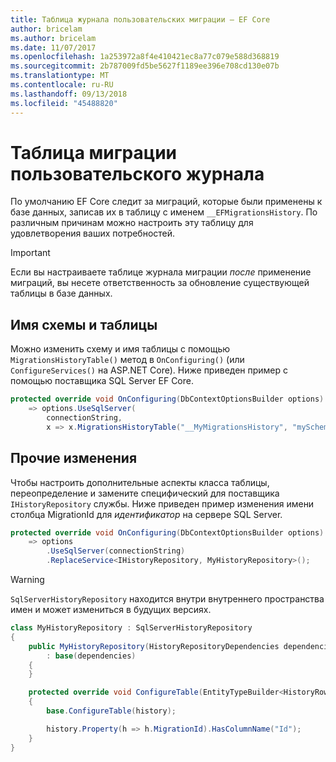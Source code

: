 ```yaml
---
title: Таблица журнала пользовательских миграции — EF Core
author: bricelam
ms.author: bricelam
ms.date: 11/07/2017
ms.openlocfilehash: 1a253972a8f4e410421ec8a77c079e588d368819
ms.sourcegitcommit: 2b787009fd5be5627f1189ee396e708cd130e07b
ms.translationtype: MT
ms.contentlocale: ru-RU
ms.lasthandoff: 09/13/2018
ms.locfileid: "45488820"
---
```

<a name="custom-migrations-history-table"></a>Таблица миграции пользовательского журнала
===============================
По умолчанию EF Core следит за миграций, которые были применены к базе данных, записав их в таблицу с именем `__EFMigrationsHistory`. По различным причинам можно настроить эту таблицу для удовлетворения ваших потребностей.

> [!IMPORTANT]
> Если вы настраиваете таблице журнала миграции *после* применение миграций, вы несете ответственность за обновление существующей таблицы в базе данных.

<a name="schema-and-table-name"></a>Имя схемы и таблицы
----------------------
Можно изменить схему и имя таблицы с помощью `MigrationsHistoryTable()` метод в `OnConfiguring()` (или `ConfigureServices()` на ASP.NET Core). Ниже приведен пример с помощью поставщика SQL Server EF Core.

``` csharp
protected override void OnConfiguring(DbContextOptionsBuilder options)
    => options.UseSqlServer(
        connectionString,
        x => x.MigrationsHistoryTable("__MyMigrationsHistory", "mySchema"));
```

<a name="other-changes"></a>Прочие изменения
-------------
Чтобы настроить дополнительные аспекты класса таблицы, переопределение и замените специфический для поставщика `IHistoryRepository` службы. Ниже приведен пример изменения имени столбца MigrationId для *идентификатор* на сервере SQL Server.

``` csharp
protected override void OnConfiguring(DbContextOptionsBuilder options)
    => options
        .UseSqlServer(connectionString)
        .ReplaceService<IHistoryRepository, MyHistoryRepository>();
```

> [!WARNING]
> `SqlServerHistoryRepository` находится внутри внутреннего пространства имен и может измениться в будущих версиях.

``` csharp
class MyHistoryRepository : SqlServerHistoryRepository
{
    public MyHistoryRepository(HistoryRepositoryDependencies dependencies)
        : base(dependencies)
    {
    }

    protected override void ConfigureTable(EntityTypeBuilder<HistoryRow> history)
    {
        base.ConfigureTable(history);

        history.Property(h => h.MigrationId).HasColumnName("Id");
    }
}
```
